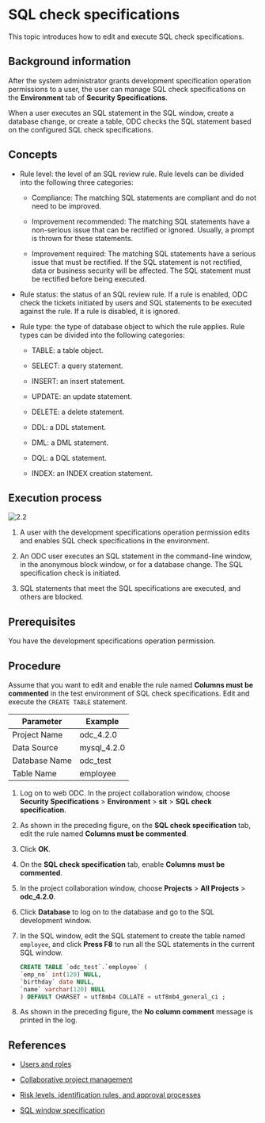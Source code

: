 # SQL check specifications

This topic introduces how to edit and execute SQL check specifications.

## Background information

After the system administrator grants development specification operation permissions to a user, the user can manage SQL check specifications on the **Environment** tab of **Security Specifications**.

When a user executes an SQL statement in the SQL window, create a database change, or create a table, ODC checks the SQL statement based on the configured SQL check specifications.


## Concepts

- Rule level: the level of an SQL review rule. Rule levels can be divided into the following three categories:

   - Compliance: The matching SQL statements are compliant and do not need to be improved.

   - Improvement recommended: The matching SQL statements have a non-serious issue that can be rectified or ignored. Usually, a prompt is thrown for these statements.

   - Improvement required: The matching SQL statements have a serious issue that must be rectified. If the SQL statement is not rectified, data or business security will be affected. The SQL statement must be rectified before being executed.

- Rule status: the status of an SQL review rule. If a rule is enabled, ODC check the tickets initiated by users and SQL statements to be executed against the rule. If a rule is disabled, it is ignored.

- Rule type: the type of database object to which the rule applies. Rule types can be divided into the following categories:

   - TABLE: a table object.

   - SELECT: a query statement.

   - INSERT: an insert statement.

   - UPDATE: an update statement.

   - DELETE: a delete statement.

   - DDL: a DDL statement.

   - DML: a DML statement.

   - DQL: a DQL statement.

   - INDEX: an INDEX creation statement.

## Execution process

![2.2](https://obbusiness-private.oss-cn-shanghai.aliyuncs.com/doc/img/odc/420/700.database-change-management/400.sql-check-specification/2.2EN.png)

1. A user with the development specifications operation permission edits and enables SQL check specifications in the environment.

2. An ODC user executes an SQL statement in the command-line window, in the anonymous block window, or for a database change. The SQL specification check is initiated.

3. SQL statements that meet the SQL specifications are executed, and others are blocked.

## Prerequisites

You have the development specifications operation permission.

## Procedure

Assume that you want to edit and enable the rule named **Columns must be commented** in the test environment of SQL check specifications. Edit and execute the `CREATE TABLE` statement.

| Parameter | Example |
| -------- | -------- |
| Project Name | odc_4.2.0 |
| Data Source | mysql_4.2.0 |
| Database Name | odc_test |
| Table Name | employee |

1. Log on to web ODC. In the project collaboration window, choose **Security Specifications** > **Environment** > **sit** > **SQL check specification**.



2. As shown in the preceding figure, on the **SQL check specification** tab, edit the rule named **Columns must be commented**.

3. Click **OK**.


4. On the **SQL check specification** tab, enable **Columns must be commented**.


5. In the project collaboration window, choose **Projects** > **All Projects** > **odc_4.2.0**.


6. Click **Database** to log on to the database and go to the SQL development window.


7. In the SQL window, edit the SQL statement to create the table named `employee`, and click **Press F8** to run all the SQL statements in the current SQL window.


   ```sql
   CREATE TABLE `odc_test`.`employee` (
   `emp_no` int(120) NULL,
   `birthday` date NULL,
   `name` varchar(120) NULL
   ) DEFAULT CHARSET = utf8mb4 COLLATE = utf8mb4_general_ci ;
   ```

8. As shown in the preceding figure, the **No column comment** message is printed in the log.

## References

- [Users and roles](../1000.user-permission-and-management/1.odc-users-and-roles.md)

- [Collaborative project management](1.project-collaborative-management.md)

- [Risk levels, identification rules, and approval processes](2.risk-level-risk-identification-rules-and-approval-process.md)

- [SQL window specification](4.sql-window-specification.md)